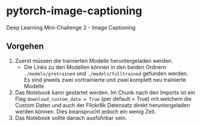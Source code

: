 # pytorch-image-captioning
Deep Learning Mini-Challenge 2 - Image Captioning

## Vorgehen

1. Zuerst müssen die trainierten Modelle heruntergeladen werden.
      - Die Links zu den Modellen können in den beiden Ordnern `./models/pretrained` und `./models/fulltrained` gefunden werden. Es sind jeweils zwei vortrainierte und zwei komplett neu trainierte Modelle
2. Das Notebook kann gestartet werden. Im Chunk nach den Imports ist ein Flag `download_custom_data = True` (per default = True) mit welchem die Custom Daten und auch der Flickr8k Datensatz direkt heruntergeladen werden können. Dies beansprucht jedoch ein wenig Zeit.
3. Das Notebook sollte danach ausführbar sein.


